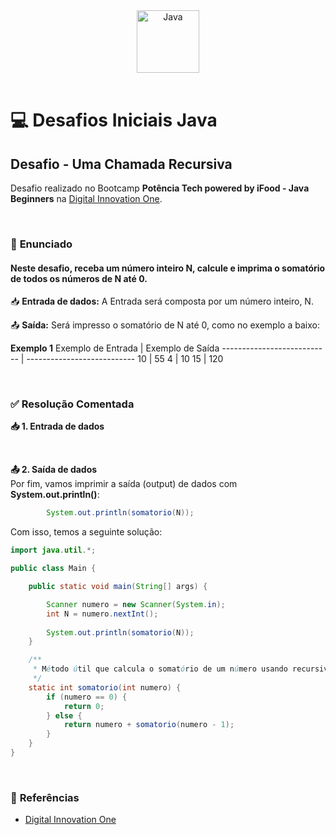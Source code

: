 <div align="center">
  <img alt="Java" height="100" src="https://raw.githubusercontent.com/FortAwesome/Font-Awesome/6.x/svgs/brands/java.svg">
</div>

<br>

# 💻 Desafios Iniciais Java

## Desafio - Uma Chamada Recursiva
Desafio realizado no Bootcamp **Potência Tech powered by iFood - Java Beginners** na [Digital Innovation One](https://www.dio.me/).

<br>

### 📝 **Enunciado**
#### **Neste desafio, receba um número inteiro N, calcule e imprima o somatório de todos os números de N até 0.**

📥 **Entrada de dados:** A Entrada será composta por um número inteiro, N. 

📤 **Saída:** Será  impresso o somatório de N até 0, como no exemplo a baixo:

**Exemplo 1**
Exemplo de Entrada          | Exemplo de Saída
--------------------------- | ---------------------------
10                          | 55
4                           | 10
15                          | 120

<br>

### ✅ **Resolução Comentada**

**📥 1. Entrada de dados**<br>

<br>

**📤 2. Saída de dados**<br>
Por fim, vamos imprimir a saída (output) de dados com **System.out.println()**:
```java
        System.out.println(somatorio(N));
```

Com isso, temos a seguinte solução:
```java
import java.util.*;

public class Main {

    public static void main(String[] args) {

        Scanner numero = new Scanner(System.in);
        int N = numero.nextInt();
        
        System.out.println(somatorio(N));
    }

    /**
     * Método útil que calcula o somatório de um número usando recursividade.
     */
    static int somatorio(int numero) {
        if (numero == 0) {
            return 0;
        } else {
            return numero + somatorio(numero - 1);
        }
    }
}
```

<br>

### 🔎 **Referências**
- [Digital Innovation One](https://www.dio.me/)

<br>
